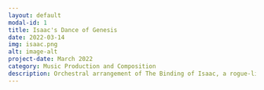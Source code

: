 ```yaml
---
layout: default
modal-id: 1
title: Isaac's Dance of Genesis
date: 2022-03-14
img: isaac.png
alt: image-alt
project-date: March 2022
category: Music Production and Composition
description: Orchestral arrangement of The Binding of Isaac, a rogue-like videogame where you are a crying child fighting his fears. <a href="https://youtu.be/RQfB_wgMwzQ">YouTube</a>
---
```

